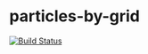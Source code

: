 # particles-by-grid

[![Build Status](https://travis-ci.org/rogerz/particle-by-resize.svg?branch=master)](https://travis-ci.org/rogerz/particle-by-resize)
